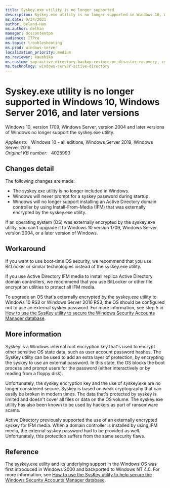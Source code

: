 ```yaml
---
title: Syskey.exe utility is no longer supported
description: Syskey.exe utility is no longer supported in Windows 10, Windows Server 2016, and later versions.
ms.date: 9/24/2021
author: Deland-Han
ms.author: delhan
manager: dcscontentpm
audience: ITPro
ms.topic: troubleshooting
ms.prod: windows-server
localization_priority: medium
ms.reviewer: kaushika
ms.custom: sap:active-directory-backup-restore-or-disaster-recovery, csstroubleshoot
ms.technology: windows-server-active-directory
---
```

# Syskey.exe utility is no longer supported in Windows 10, Windows Server 2016, and later versions

Windows 10, version 1709, Windows Server, version 2004 and later versions of Windows no longer support the syskey.exe utility.

_Applies to:_ &nbsp; Windows 10 - all editions, Windows Server 2019, Windows Server 2016  
_Original KB number:_ &nbsp; 4025993

## Changes detail

The following changes are made:

- The syskey.exe utility is no longer included in Windows.
- Windows will never prompt for a syskey password during startup.
- Windows will no longer support installing an Active Directory domain controller by using Install-From-Media (IFM) that was externally encrypted by the syskey.exe utility.

If an operating system (OS) was externally encrypted by the syskey.exe utility, you can't upgrade it to Windows 10 version 1709, Windows Server version 2004, or a later version of Windows.

## Workaround

If you want to use boot-time OS security, we recommend that you use BitLocker or similar technologies instead of the syskey.exe utility.

If you use Active Directory IFM media to install replica Active Directory domain controllers, we recommend that you use BitLocker or other file encryption utilities to protect all IFM media.

To upgrade an OS that's externally encrypted by the syskey.exe utility to Windows 10 RS3 or Windows Server 2016 RS3, the OS should be configured not to use an external syskey password. For more information, see step 5 in [How to use the SysKey utility to secure the Windows Security Accounts Manager database](https://support.microsoft.com/help/310105).

## More information

Syskey is a Windows internal root encryption key that's used to encrypt other sensitive OS state data, such as user account password hashes. The SysKey utility can be used to add an extra layer of protection, by encrypting the syskey to use an external password. In this state, the OS blocks the boot process and prompt users for the password (either interactively or by reading from a floppy disk).

Unfortunately, the syskey encryption key and the use of syskey.exe are no longer considered secure. Syskey is based on weak cryptography that can easily be broken in modern times. The data that's protected by syskey is limited and doesn't cover all files or data on the OS volume. The syskey.exe utility has also been known to be used by hackers as part of ransomware scams.

Active Directory previously supported the use of an externally encrypted syskey for IFM media. When a domain controller is installed by using IFM media, the external syskey password had to be provided as well. Unfortunately, this protection suffers from the same security flaws.

## Reference

The syskey.exe utility and its underlying support in the Windows OS was first introduced in Windows 2000 and backported to Windows NT 4.0. For more information, see [How to use the SysKey utility to help secure the Windows Security Accounts Manager database](https://support.microsoft.com/help/310105).
